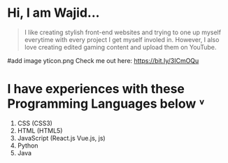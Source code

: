 # Hi, I am Wajid...

> I like creating stylish front-end websites and trying to one up myself everytime with every project I get
> myself involed in. However, I also love creating edited gaming content and upload them on YouTube.

#add image yticon.png Check me out here: https://bit.ly/3ICmOQu

# I have experiences with these Programming Languages below ˅
1. CSS (CSS3)
2. HTML (HTML5)
4. JavaScript (React.js Vue.js, js)
5. Python
6. Java
